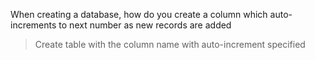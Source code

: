 When creating a database, how do you create a column which auto-increments to next number as new records are added

> Create table with the column name with auto-increment specified

